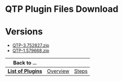 
QTP Plugin Files Download
=========================

# Versions

- [QTP-3.752827.zip](https://raw.githubusercontent.com/UrbanCode/IBM-UCB-PLUGINS/main/files/QTP/QTP-3.752827.zip)
- [QTP-1.579668.zip](https://raw.githubusercontent.com/UrbanCode/IBM-UCB-PLUGINS/main/files/QTP/QTP-1.579668.zip)

|Back to ...|||
| :---: | :---: | :---: |
|[**List of Plugins**](../../index.md)|[Overview](./overview.md)|[Steps](./steps.md)|
